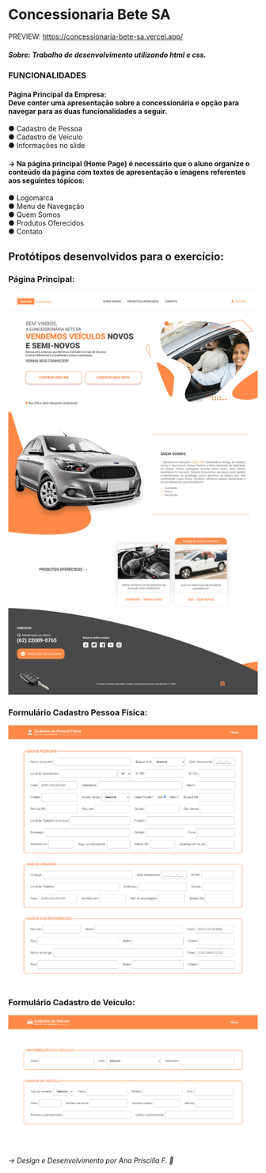 # Concessionaria Bete SA
PREVIEW: https://concessionaria-bete-sa.vercel.app/

##### Sobre: Trabalho de desenvolvimento utilizando html e css. 

### FUNCIONALIDADES

#### Página Principal da Empresa: <br> Deve conter uma apresentação sobre a concessionária e opção para navegar para as duas funcionalidades a seguir.

● Cadastro de Pessoa <br>
● Cadastro de Veiculo <br>
● Informações no slide <br>

#### → Na página principal (Home Page) é necessário que o aluno organize o conteúdo da página com textos de apresentação e imagens referentes aos seguintes tópicos:

● Logomarca <br>
● Menu de Navegação <br>
● Quem Somos <br>
● Produtos Oferecidos <br>
● Contato <br>

## Protótipos desenvolvidos para o exercício:

### Página Principal:
![](https://github.com/AnaPriscilla/concessionaria-bete-sa/blob/main/prototipos/lp-concessionaria.png?raw=true)

### Formulário Cadastro Pessoa Física:
![](https://github.com/AnaPriscilla/concessionaria-bete-sa/blob/main/prototipos/formCliente.png?raw=true)

### Formulário Cadastro de Veículo:
![](https://github.com/AnaPriscilla/concessionaria-bete-sa/blob/main/prototipos/formCar.png?raw=true)

###### → Design e Desenvolvimento por Ana Priscilla F. 🧡
